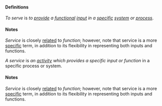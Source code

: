 #### Definitions

*To serve* is *to [provide](https://github.com/gcassel/Modular-Organization-Terminology/blob/master/terms/provide.md) a [functional](https://github.com/gcassel/Modular-Organization-Terminology/blob/master/terms/function.md) [input](https://github.com/gcassel/Modular-Organization-Terminology/blob/master/terms/input.md) in a [specific](https://github.com/gcassel/Modular-Organization-Terminology/blob/master/terms/specific.md) [system](https://github.com/gcassel/Modular-Organization-Terminology/blob/master/terms/system.md) or [process](https://github.com/gcassel/Modular-Organization-Terminology/blob/master/terms/process.md)*.

#### Notes

*Service* is closely [related](https://github.com/gcassel/Modular-Organizing-Terminology/blob/master/terms/relate.md) to *function*; however, note that service is a more [specific](https://github.com/gcassel/Modular-Organizing-Terminology/blob/master/terms/specific.md) term, in addition to its flexibility in representing both inputs and functions.

*A service* is *an [activity](https://github.com/gcassel/Modular-Organization-Terminology/blob/master/terms/activity.md) which provides a specific input or function* in a specific process or system.

#### Notes

*Service* is closely [related](https://github.com/gcassel/Modular-Organizing-Terminology/blob/master/terms/relate.md) to *function*; however, note that service is a more [specific](https://github.com/gcassel/Modular-Organizing-Terminology/blob/master/terms/specific.md) term, in addition to its flexibility in representing both inputs and functions.
